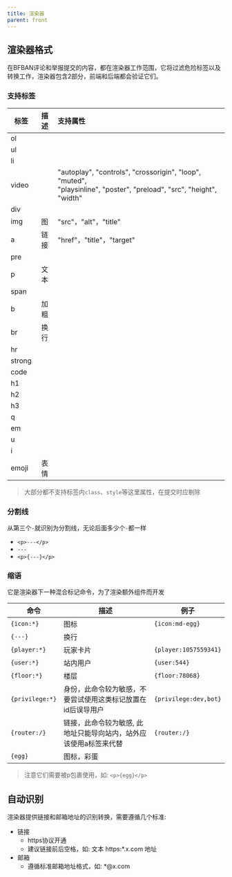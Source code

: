 ```yaml
---
title: 渲染器
parent: front
---
```


## 渲染器格式

在BFBAN评论和举报提交的内容，都在渲染器工作范围，它将过滤危险标签以及转换工作，渲染器包含2部分，前端和后端都会验证它们。

### 支持标签

| 标签     | 描述 | 支持属性                                                                                                                      |
|--------|:--:|:--------------------------------------------------------------------------------------------------------------------------|
| ol     |    |                                                                                                                           |
| ul     |    |                                                                                                                           |
| li     |    |                                                                                                                           |
| video  |    | "autoplay", "controls", "crossorigin", "loop", "muted", <br/>"playsinline", "poster", "preload", "src", "height", "width" |
| div    |    |                                                                                                                           |
| img    | 图  | "src"，"alt"，"title"                                                                                                       |
| a      | 链接 | "href"，"title"，"target"                                                                                                   |
| pre    |    |                                                                                                                           |
| p      | 文本 |                                                                                                                           |
| span   |    |                                                                                                                           |
| b      | 加粗 |                                                                                                                           |
| br     | 换行 |                                                                                                                           |
| hr     |    |                                                                                                                           |
| strong |    |                                                                                                                           |
| code   |    |                                                                                                                           |
| h1     |    |                                                                                                                           |
| h2     |    |                                                                                                                           |
| h3     |    |                                                                                                                           |
| q      |    |                                                                                                                           |
| em     |    |                                                                                                                           |
| u      |    |                                                                                                                           |
| i      |    |                                                                                                                           |
| emoji  | 表情 |                                                                                                                           |

> 大部分都不支持标签内`class`、`style`等这里属性，在提交时应剔除

### 分割线

从第三个`-`就识别为分割线，无论后面多少个`-`都一样

* ```<p>---</p>```
* ```---```
* ```<p>{---}</p>```

### 缩语

它是渲染器下一种混合标记命令，为了渲染额外组件而开发

| 命令              | 描述                                 | 例子                    |
|-----------------|------------------------------------|-----------------------|
| `{icon:*}`      | 图标                                 | `{icon:md-egg}`       |
| `{---}`         | 换行                                 |                       |
| `{player:*}`    | 玩家卡片                               | `{player:1057559341}` |
| `{user:*}`      | 站内用户                               | `{user:544}`          |
| `{floor:*}`     | 楼层                                 | `{floor:78068}`       |
| `{privilege:*}` | 身份，此命令较为敏感，不要尝试使用这类标记放置在id后误导用户    | `{privilege:dev,bot}` |
| `{router:/}`    | 链接，此命令较为敏感, 此地址只能导向站内，站外应该使用a标签来代替 | `{router:/}`          |
| `{egg}`         | 图标，彩蛋                              |                       |

> 注意它们需要被p包裹使用，如: ```<p>{egg}</p>```

## 自动识别

渲染器提供链接和邮箱地址的识别转换，需要遵循几个标准:

* 链接
    * https协议开通
    * 建议链接前后空格，如: 文本 https:*.x.com 地址
* 邮箱
    * 遵循标准邮箱地址格式，如: *@x.com 

